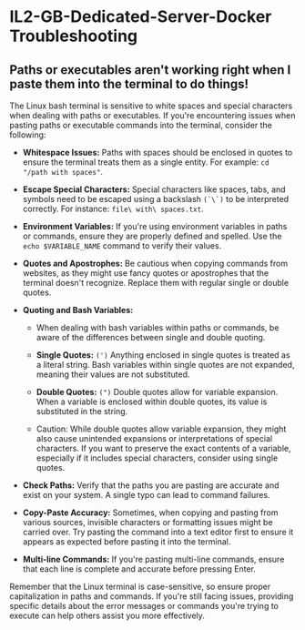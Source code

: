# IL2-GB-Dedicated-Server-Docker Troubleshooting

## Paths or executables aren't working right when I paste them into the terminal to do things!

The Linux bash terminal is sensitive to white spaces and special characters when dealing with paths or executables. If you're encountering issues when pasting paths or executable commands into the terminal, consider the following:

- **Whitespace Issues:** Paths with spaces should be enclosed in quotes to ensure the terminal treats them as a single entity. For example: ``cd "/path with spaces"``.

- **Escape Special Characters:** Special characters like spaces, tabs, and symbols need to be escaped using a backslash ``(`\`)`` to be interpreted correctly. For instance: ``file\ with\ spaces.txt``.

- **Environment Variables:** If you're using environment variables in paths or commands, ensure they are properly defined and spelled. Use the ``echo $VARIABLE_NAME`` command to verify their values.

- **Quotes and Apostrophes:** Be cautious when copying commands from websites, as they might use fancy quotes or apostrophes that the terminal doesn't recognize. Replace them with regular single or double quotes.

- **Quoting and Bash Variables:**

    - When dealing with bash variables within paths or commands, be aware of the differences between single and double quoting.

    - **Single Quotes:** ``(')`` Anything enclosed in single quotes is treated as a literal string. Bash variables within single quotes are not expanded, meaning their values are not substituted. 

    - **Double Quotes:** ``(")`` Double quotes allow for variable expansion. When a variable is enclosed within double quotes, its value is substituted in the string.

    - Caution: While double quotes allow variable expansion, they might also cause unintended expansions or interpretations of special characters. If you want to preserve the exact contents of a variable, especially if it includes special characters, consider using single quotes.

- **Check Paths:** Verify that the paths you are pasting are accurate and exist on your system. A single typo can lead to command failures.
  
- **Copy-Paste Accuracy:** Sometimes, when copying and pasting from various sources, invisible characters or formatting issues might be carried over. Try pasting the command into a text editor first to ensure it appears as expected before pasting it into the terminal.

- **Multi-line Commands:** If you're pasting multi-line commands, ensure that each line is complete and accurate before pressing Enter.

Remember that the Linux terminal is case-sensitive, so ensure proper capitalization in paths and commands. If you're still facing issues, providing specific details about the error messages or commands you're trying to execute can help others assist you more effectively.